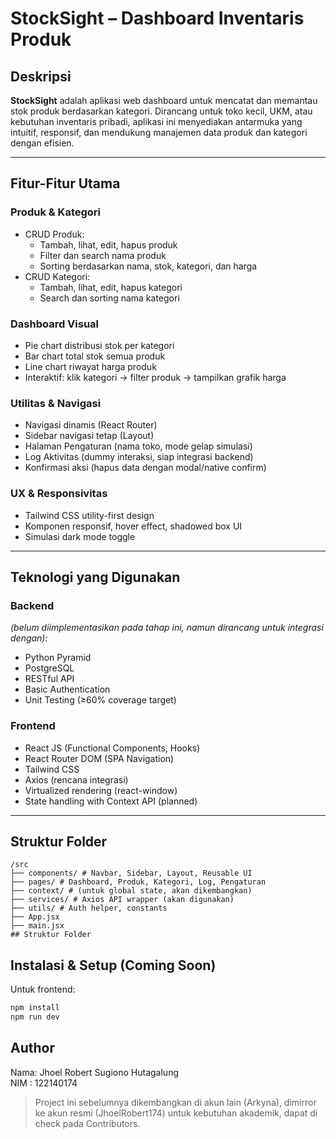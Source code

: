 # StockSight – Dashboard Inventaris Produk

## Deskripsi
**StockSight** adalah aplikasi web dashboard untuk mencatat dan memantau stok produk berdasarkan kategori.
Dirancang untuk toko kecil, UKM, atau kebutuhan inventaris pribadi, aplikasi ini menyediakan antarmuka yang
intuitif, responsif, dan mendukung manajemen data produk dan kategori dengan efisien.

---

## Fitur-Fitur Utama

### Produk & Kategori
- CRUD Produk:
  - Tambah, lihat, edit, hapus produk
  - Filter dan search nama produk
  - Sorting berdasarkan nama, stok, kategori, dan harga
- CRUD Kategori:
  - Tambah, lihat, edit, hapus kategori
  - Search dan sorting nama kategori

### Dashboard Visual
- Pie chart distribusi stok per kategori
- Bar chart total stok semua produk
- Line chart riwayat harga produk
- Interaktif: klik kategori → filter produk → tampilkan grafik harga

### Utilitas & Navigasi
- Navigasi dinamis (React Router)
- Sidebar navigasi tetap (Layout)
- Halaman Pengaturan (nama toko, mode gelap simulasi)
- Log Aktivitas (dummy interaksi, siap integrasi backend)
- Konfirmasi aksi (hapus data dengan modal/native confirm)

### UX & Responsivitas
- Tailwind CSS utility-first design
- Komponen responsif, hover effect, shadowed box UI
- Simulasi dark mode toggle

---

## Teknologi yang Digunakan

### Backend
*(belum diimplementasikan pada tahap ini, namun dirancang untuk integrasi dengan):*
- Python Pyramid
- PostgreSQL
- RESTful API
- Basic Authentication
- Unit Testing (≥60% coverage target)

### Frontend
- React JS (Functional Components, Hooks)
- React Router DOM (SPA Navigation)
- Tailwind CSS
- Axios (rencana integrasi)
- Virtualized rendering (react-window)
- State handling with Context API (planned)

---

## Struktur Folder
```
/src
├── components/ # Navbar, Sidebar, Layout, Reusable UI
├── pages/ # Dashboard, Produk, Kategori, Log, Pengaturan
├── context/ # (untuk global state, akan dikembangkan)
├── services/ # Axios API wrapper (akan digunakan)
├── utils/ # Auth helper, constants
├── App.jsx
├── main.jsx
## Struktur Folder
```

## Instalasi & Setup (Coming Soon)
Untuk frontend:

```bash
npm install
npm run dev
```

## Author
Nama: Jhoel Robert Sugiono Hutagalung  
NIM : 122140174

> Project ini sebelumnya dikembangkan di akun lain (Arkyna), dimirror ke akun resmi (JhoelRobert174) untuk kebutuhan akademik, dapat di check pada Contributors.
